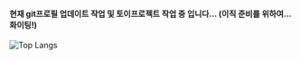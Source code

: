 

#### 현재 git프로필 업데이트 작업 및 토이프로젝트 작업 중 입니다... (이직 준비를 위하여... 화이팅!)

<!--
**kevinJuni/kevinJuni** is a ✨ _special_ ✨ repository because its `README.md` (this file) appears on your GitHub profile.

Here are some ideas to get you started:

- 🔭 I’m currently working on ...
- 🌱 I’m currently learning ...
- 👯 I’m looking to collaborate on ...
- 🤔 I’m looking for help with ...
- 💬 Ask me about ...
- 📫 How to reach me: ...
- 😄 Pronouns: ...
- ⚡ Fun fact: ...
-->


![Top Langs](https://github-readme-stats.vercel.app/api/top-langs/?username=dev-kwanghyun&layout=compact&theme=tokyonight)

